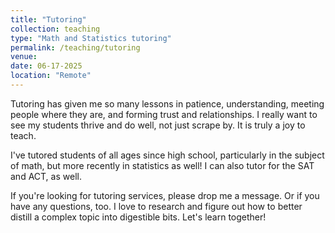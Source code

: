 ```yaml
---
title: "Tutoring"
collection: teaching
type: "Math and Statistics tutoring"
permalink: /teaching/tutoring
venue: 
date: 06-17-2025
location: "Remote"
---
```


Tutoring has given me so many lessons in patience, understanding, meeting people where they are, and forming trust and relationships. I really want to see my students thrive and do well, not just scrape by. It is truly a joy to teach. 

I've tutored students of all ages since high school, particularly in the subject of math, but more recently in statistics as well! I can also tutor for the SAT and ACT, as well.

If you're looking for tutoring services, please drop me a message. Or if you have any questions, too. I love to research and figure out how to better distill a complex topic into digestible bits. Let's learn together!
